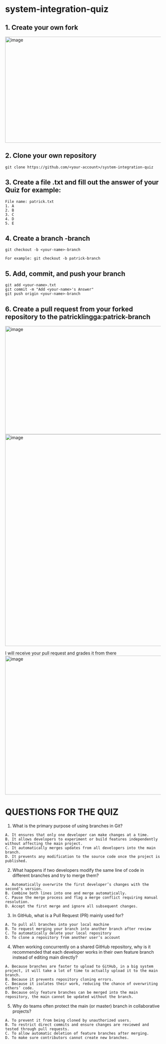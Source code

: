 # system-integration-quiz

## 1. Create your own fork
<img width="1573" height="342" alt="image" src="https://github.com/user-attachments/assets/23de9b96-8cc2-4260-ba78-317f807b13ea" />

## 2. Clone your own repository
```
git clone https://github.com/<your-account>/system-integration-quiz
```

## 3. Create a file <your-name>.txt and fill out the answer of your Quiz for example:
```
File name: patrick.txt
1. A
2. B
3. C
4. D
5. E
```

## 4. Create a branch <your-name>-branch
```
git checkout -b <your-name>-branch

For example: git checkout -b patrick-branch
```

## 5. Add, commit, and push your branch
```
git add <your-name>.txt
git commit -m "Add <your-name>'s Answer"
git push origin <your-name>-branch
```

## 6. Create a pull request from your forked repository to the patricklingga:patrick-branch
<img width="1150" height="349" alt="image" src="https://github.com/user-attachments/assets/2575fe37-fff5-4e65-91e0-4e93ba6ac7f9" />

<img width="1161" height="683" alt="image" src="https://github.com/user-attachments/assets/8d4e58f0-2763-494b-9bea-02ac4aa6402f" />

I will receive your pull request and grades it from there
<img width="1589" height="448" alt="image" src="https://github.com/user-attachments/assets/cd37fb00-2274-420a-9c85-96408b882245" />


# QUESTIONS FOR THE QUIZ
1. What is the primary purpose of using branches in Git?
```
A. It ensures that only one developer can make changes at a time.
B. It allows developers to experiment or build features independently without affecting the main project.
C. It automatically merges updates from all developers into the main branch.
D. It prevents any modification to the source code once the project is published.
```

2. What happens if two developers modify the same line of code in different branches and try to merge them?
```
A. Automatically overwrite the first developer’s changes with the second’s version.
B. Combine both lines into one and merge automatically.
C. Pause the merge process and flag a merge conflict requiring manual resolution.
D. Accept the first merge and ignore all subsequent changes.
```

3. In GitHub, what is a Pull Request (PR) mainly used for?
```
A. To pull all branches into your local machine
B. To request merging your branch into another branch after review
C. To automatically delete your local repository
D. To clone a repository from another user’s account
```

4. When working concurrently on a shared GitHub repository, why is it recommended that each developer works in their own feature branch instead of editing main directly?
```
A. Because branches are faster to upload to GitHub, in a big system project, it will take a lot of time to actually upload it to the main branch.
B. Because it prevents repository cloning errors.
C. Because it isolates their work, reducing the chance of overwriting others’ code.
D. Because only feature branches can be merged into the main repository, the main cannot be updated without the branch.
```

5. Why do teams often protect the main (or master) branch in collaborative projects?
```
A. To prevent it from being cloned by unauthorized users.
B. To restrict direct commits and ensure changes are reviewed and tested through pull requests.
C. To allow automatic deletion of feature branches after merging.
D. To make sure contributors cannot create new branches.
```

